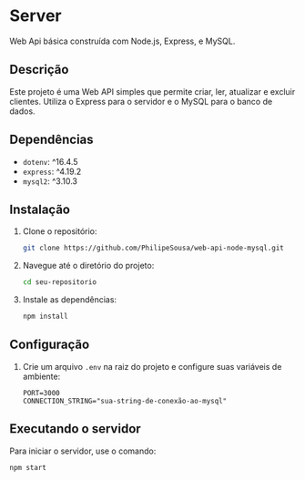 # Server

Web Api básica construída com Node.js, Express, e MySQL.

## Descrição

Este projeto é uma Web API simples que permite criar, ler, atualizar e excluir clientes. Utiliza o Express para o servidor e o MySQL para o banco de dados.

## Dependências

- `dotenv`: ^16.4.5
- `express`: ^4.19.2
- `mysql2`: ^3.10.3

## Instalação

1. Clone o repositório:
    ```bash
    git clone https://github.com/PhilipeSousa/web-api-node-mysql.git
    ```
2. Navegue até o diretório do projeto:
    ```bash
    cd seu-repositorio
    ```
3. Instale as dependências:
    ```bash
    npm install
    ```

## Configuração

1. Crie um arquivo `.env` na raiz do projeto e configure suas variáveis de ambiente:
    ```env
    PORT=3000
    CONNECTION_STRING="sua-string-de-conexão-ao-mysql"
    ```

## Executando o servidor

Para iniciar o servidor, use o comando:
```bash
npm start
